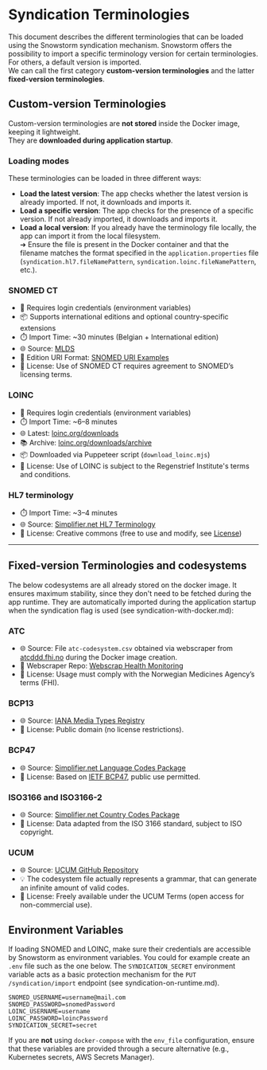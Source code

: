 # Syndication Terminologies

This document describes the different terminologies that can be loaded using the Snowstorm syndication mechanism.
Snowstorm offers the possibility to import a specific terminology version for certain terminologies. For others, a default version is imported.  
We can call the first category **custom-version terminologies** and the latter **fixed-version terminologies**.

## Custom-version Terminologies

Custom-version terminologies are **not stored** inside the Docker image, keeping it lightweight.  
They are **downloaded during application startup**.

### Loading modes
These terminologies can be loaded in three different ways:

- **Load the latest version**: The app checks whether the latest version is already imported. If not, it downloads and imports it.
- **Load a specific version**: The app checks for the presence of a specific version. If not already imported, it downloads and imports it.
- **Load a local version**: If you already have the terminology file locally, the app can import it from the local filesystem.  
  ➔ Ensure the file is present in the Docker container and that the filename matches the format specified in the `application.properties` file (`syndication.hl7.fileNamePattern`, `syndication.loinc.fileNamePattern`, etc.).

### SNOMED CT

- 🔐 Requires login credentials (environment variables)
- 📦 Supports international editions and optional country-specific extensions
- ⏱️ Import Time: ~30 minutes (Belgian + International edition)
- 🌐 Source: [MLDS](https://mlds.ihtsdotools.org/#/viewReleases)
- 🔗 Edition URI Format: [SNOMED URI Examples](https://confluence.ihtsdotools.org/display/DOCEXTPG/4.4.2+Edition+URI+Examples)
- 📜 License: Use of SNOMED CT requires agreement to SNOMED’s licensing terms.

### LOINC

- 🔐 Requires login credentials (environment variables)
- ⏱️ Import Time: ~6–8 minutes
- 🌐 Latest: [loinc.org/downloads](https://loinc.org/downloads/)
- 📚 Archive: [loinc.org/downloads/archive](https://loinc.org/downloads/archive/)
- 📦 Downloaded via Puppeteer script (`download_loinc.mjs`)
- 📜 License: Use of LOINC is subject to the Regenstrief Institute's terms and conditions.

### HL7 terminology

- ⏱️ Import Time: ~3–4 minutes
- 🌐 Source: [Simplifier.net HL7 Terminology](https://simplifier.net/packages/hl7.terminology)
- 📜 License: Creative commons (free to use and modify, see [License](https://terminology.hl7.org/license.html))

---

## Fixed-version Terminologies and codesystems
The below codesystems are all already stored on the docker image. 
It ensures maximum stability, since they don't need to be fetched during the app runtime.
They are automatically imported during the application startup when the syndication flag is used (see syndication-with-docker.md):

### ATC

- 🌐 Source: File `atc-codesystem.csv` obtained via webscraper from [atcddd.fhi.no](https://atcddd.fhi.no/atc_ddd_index/) during the Docker image creation.
- 🔗 Webscraper Repo: [Webscrap Health Monitoring](https://github.com/sarrabenyahia/webscrap_health_monitoring)
- 📜 License: Usage must comply with the Norwegian Medicines Agency’s terms (FHI).

### BCP13

- 🌐 Source: [IANA Media Types Registry](https://www.iana.org/assignments/media-types/media-types.xhtml)
- 📜 License: Public domain (no license restrictions).

### BCP47

- 🌐 Source: [Simplifier.net Language Codes Package](https://simplifier.net/packages)
- 📜 License: Based on [IETF BCP47](https://tools.ietf.org/html/bcp47), public use permitted.

### ISO3166 and ISO3166-2

- 🌐 Source: [Simplifier.net Country Codes Package](https://simplifier.net/packages)
- 📜 License: Data adapted from the ISO 3166 standard, subject to ISO copyright.

### UCUM

- 🌐 Source: [UCUM GitHub Repository](https://github.com/ucum-org/ucum)
- 💡 The codesystem file actually represents a grammar, that can generate an infinite amount of valid codes.  
- 📜 License: Freely available under the UCUM Terms (open access for non-commercial use).

## Environment Variables
If loading SNOMED and LOINC, make sure their credentials are accessible by Snowstorm as environment variables.
You could for example create an `.env` file such as the one below.
The `SYNDICATION_SECRET` environment variable acts as a basic protection mechanism for the `PUT /syndication/import` endpoint (see syndication-on-runtime.md).

```env
SNOMED_USERNAME=username@mail.com
SNOMED_PASSWORD=snomedPassword
LOINC_USERNAME=username
LOINC_PASSWORD=loincPassword
SYNDICATION_SECRET=secret
```

If you are **not** using `docker-compose` with the `env_file` configuration, ensure that these variables are provided through a secure alternative (e.g., Kubernetes secrets, AWS Secrets Manager).
